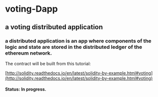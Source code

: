 # voting-Dapp

## a voting distributed application

### a distributed application is an app where components of the logic and state are stored in the distributed ledger of the ethereum network.


The contract will be built from this tutorial:


[http://solidity.readthedocs.io/en/latest/solidity-by-example.html#voting](http://solidity.readthedocs.io/en/latest/solidity-by-example.html#voting)


#### Status: In progress.
